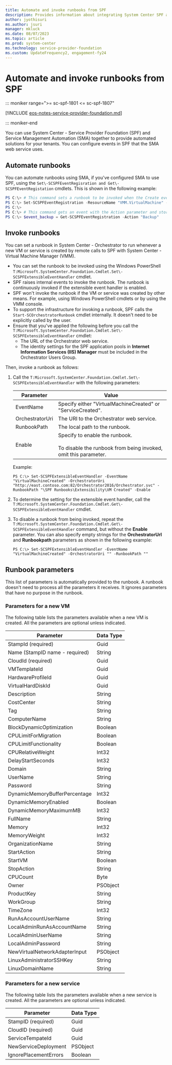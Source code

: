 ```yaml
---
title: Automate and invoke runbooks from SPF
description: Provides information about integrating System Center SPF and SMA.
author: jyothisuri
ms.author: jsuri
manager: mkluck
ms.date: 08/07/2023
ms.topic: article
ms.prod: system-center
ms.technology: service-provider-foundation
ms.custom: UpdateFrequency2, engagement-fy24
---
```


# Automate and invoke runbooks from SPF

::: moniker range=">= sc-spf-1801 <= sc-spf-1807"

[!INCLUDE [eos-notes-service-provider-foundation.md](../includes/eos-notes-service-provider-foundation.md)]

::: moniker-end

You can use System Center - Service Provider Foundation (SPF) and Service Management Automation (SMA) together to provide automated solutions for your tenants. You can configure events in SPF that the SMA web service uses.

## Automate runbooks

You can automate runbooks using SMA, if you've configured SMA to use SPF, using the `Set\-SCSPFEventRegisration and Get\-SCSPFEventRegistation` cmdlets. This is shown in the following example:  

```powershell  
PS C:\> # This command sets a runbook to be invoked when the Create event for a new virtual machine is raised.  
PS C:\> Set-SCSPFEventRegistration -ResourceName "VMM.VirtualMachine" - ActionName "Create" -RunbookName "Invoke-SampleCmdlet"  
PS C:\>   
PS C:\> # This command gets an event with the Action parameter and stores it in the $event_backup variable.  
PS C:\> $event_backup = Get-SCSPFEventRegistration -Action "Backup"  

```  

## Invoke runbooks

You can set a runbook in System Center - Orchestrator to run whenever a new VM or service is created by remote calls to SPF with System Center - Virtual Machine Manager (VMM).

- You can set the runbook to be invoked using the Windows PowerShell `T:Microsoft.SystemCenter.Foundation.Cmdlet.Set\-SCSPFExtensibleEventHandler` cmdlet.
- SPF raises internal events to invoke the runbook. The runbook is continuously invoked if the extensible event handler is enabled.
- SPF won't invoke the runbook if the VM or service was created by other means. For example, using Windows PowerShell cmdlets or by using the VMM console.
- To support the infrastructure for invoking a runbook, SPF calls the `Start-SCOrchestratorRunbook` cmdlet internally. It doesn't need to be explicitly called by the user.
- Ensure that you've applied the following before you call the `T:Microsoft.SystemCenter.Foundation.Cmdlet.Set\-SCSPFExtensibleEventHandler` cmdlet:
    - The URL of the Orchestrator web service.
    - The identity settings for the SPF application pools in **Internet Information Services \(IIS\) Manager** must be included in the Orchestrator Users Group.  

Then, invoke a runbook as follows:

1. Call the `T:Microsoft.SystemCenter.Foundation.Cmdlet.Set\-SCSPFExtensibleEventHandler` with the following parameters:  

    |Parameter|Value|  
    |-------------|---------|  
    |EventName|Specify either "VirtualMachineCreated" or "ServiceCreated".|  
    |OrchestratorUri|The URI to the Orchestrator web service.|  
    |RunbookPath|The local path to the runbook.|  
    |Enable|Specify to enable the runbook.<br /><br />To disable the runbook from being invoked, omit this parameter.|  

    Example:  

    ```  
    PS C:\> Set-SCSPFExtensibleEventHandler -EventName "VirtualMachineCreated" -OrchestratorUri "http://east.contoso.com:82/Orchestrator2016/Orchestrator.svc" -RunbookPath "\SPF Runbooks\Extensibility\VM Created" -Enable  
    ```  

2. To determine the setting for the extensible event handler, call the `T:Microsoft.SystemCenter.Foundation.Cmdlet.Get\-SCSPFExtensibleEventHandler` cmdlet.  
3. To disable a runbook from being invoked, repeat the `T:Microsoft.SystemCenter.Foundation.Cmdlet.Get\-SCSPFExtensibleEventHandler` command, but without the **Enable** parameter. You can also specify empty strings for the **OrchestratorUrl** and **Runbookpath** parameters as shown in the following example:  

    ```  
    PS C:\> Set-SCSPFExtensibleEventHandler -EventName "VirtualMachineCreated" -OrchestratorUri "" -RunbookPath ""  
    ```  
## Runbook parameters

This list of parameters is automatically provided to the runbook. A runbook doesn't need to process all the parameters it receives. It ignores parameters that have no purpose in the runbook.  

### Parameters for a new VM  

The following table lists the parameters available when a new VM is created. All the parameters are optional unless indicated.  

|Parameter|Data Type|  
|-------------|-------------|  
|StampId \(required\)|Guid|  
|Name \(StampID name - required\)|String|  
|CloudId \(required\)|Guid|  
|VMTemplateId|Guid|  
|HardwareProfileId|Guid|  
|VirtualHardDiskId|Guid|  
|Description|String|  
|CostCenter|String|  
|Tag|String|  
|ComputerName|String|  
|BlockDynamicOptimization|Boolean|  
|CPULimitForMigration|Boolean|  
|CPULimitFunctionality|Boolean|  
|CPURelativeWeight|Int32|  
|DelayStartSeconds|Int32|  
|Domain|String|  
|UserName|String|  
|Password|String|  
|DynamicMemoryBufferPercentage|Int32|  
|DynamicMemoryEnabled|Boolean|  
|DynamicMemoryMaximumMB|Int32|  
|FullName|String|  
|Memory|Int32|  
|MemoryWeight|Int32|  
|OrganizationName|String|  
|StartAction|String|  
|StartVM|Boolean|  
|StopAction|String|  
|CPUCount|Byte|  
|Owner|PSObject|  
|ProductKey|String|  
|WorkGroup|String|  
|TimeZone|Int32|  
|RunAsAccountUserName|String|  
|LocalAdminRunAsAccountName|String|  
|LocalAdminUserName|String|  
|LocalAdminPassword|String|  
|NewVirtualNetworkAdapterInput|PSObject|  
|LinuxAdministratorSSHKey|String|  
|LinuxDomainName|String|  

### Parameters for a new service  
The following table lists the parameters available when a new service is created. All the parameters are optional unless indicated.  

|Parameter|Data Type|  
|-------------|-------------|  
|StampID \(required\)|Guid|  
|CloudID \(required\)|Guid|  
|ServiceTempateId|Guid|  
|NewServiceDeployment|PSObject|  
|IgnorePlacementErrors|Boolean|  
